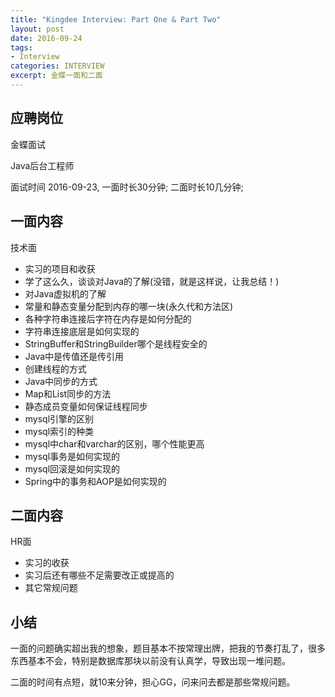 ```yaml
---
title: "Kingdee Interview: Part One & Part Two"
layout: post
date: 2016-09-24
tags:
- Interview
categories: INTERVIEW
excerpt: 金蝶一面和二面
---
```


## 应聘岗位

金蝶面试

Java后台工程师

面试时间 2016-09-23, 一面时长30分钟; 二面时长10几分钟;


## 一面内容

技术面

- 实习的项目和收获
- 学了这么久，谈谈对Java的了解(没错，就是这样说，让我总结！)
- 对Java虚拟机的了解
- 常量和静态变量分配到内存的哪一块(永久代和方法区)
- 各种字符串连接后字符在内存是如何分配的
- 字符串连接底层是如何实现的
- StringBuffer和StringBuilder哪个是线程安全的
- Java中是传值还是传引用
- 创建线程的方式
- Java中同步的方式
- Map和List同步的方法
- 静态成员变量如何保证线程同步
- mysql引擎的区别
- mysql索引的种类
- mysql中char和varchar的区别，哪个性能更高
- mysql事务是如何实现的
- mysql回滚是如何实现的
- Spring中的事务和AOP是如何实现的

## 二面内容

HR面

- 实习的收获
- 实习后还有哪些不足需要改正或提高的
- 其它常规问题


## 小结

一面的问题确实超出我的想象，题目基本不按常理出牌，把我的节奏打乱了，很多东西基本不会，特别是数据库那块以前没有认真学，导致出现一堆问题。

二面的时间有点短，就10来分钟，担心GG，问来问去都是那些常规问题。